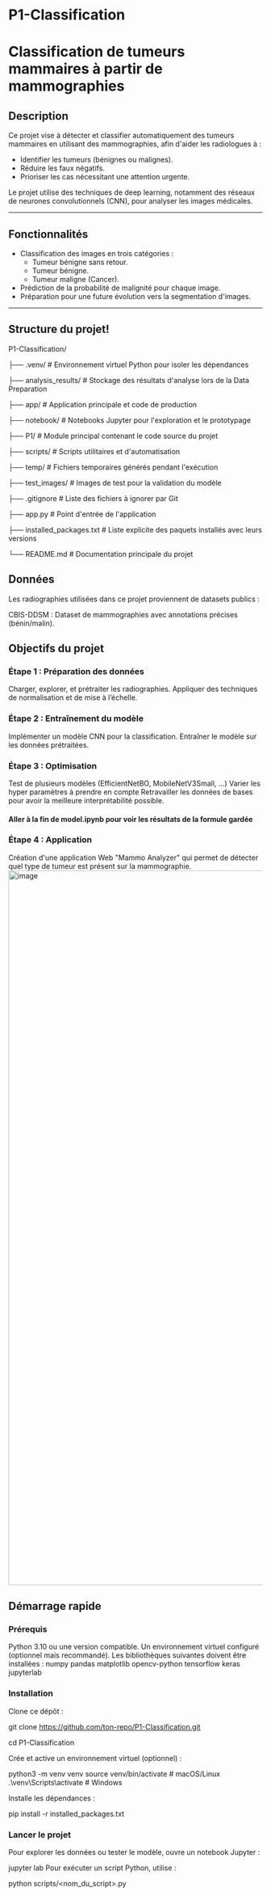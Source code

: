 # P1-Classification
# Classification de tumeurs mammaires à partir de mammographies

## Description
Ce projet vise à détecter et classifier automatiquement des tumeurs mammaires en utilisant des mammographies, afin d'aider les radiologues à :
- Identifier les tumeurs (bénignes ou malignes).
- Réduire les faux négatifs.
- Prioriser les cas nécessitant une attention urgente.

Le projet utilise des techniques de deep learning, notamment des réseaux de neurones convolutionnels (CNN), pour analyser les images médicales.

---

## Fonctionnalités
- Classification des images en trois catégories :
  - Tumeur bénigne sans retour.
  - Tumeur bénigne.
  - Tumeur maligne (Cancer).
- Prédiction de la probabilité de malignité pour chaque image.
- Préparation pour une future évolution vers la segmentation d'images.

---

## Structure du projet!
P1-Classification/

├── .venv/                  # Environnement virtuel Python pour isoler les dépendances

├── analysis_results/       # Stockage des résultats d'analyse lors de la Data Preparation

├── app/                    # Application principale et code de production

├── notebook/              # Notebooks Jupyter pour l'exploration et le prototypage

├── P1/                    # Module principal contenant le code source du projet

├── scripts/              # Scripts utilitaires et d'automatisation

├── temp/                 # Fichiers temporaires générés pendant l'exécution

├── test_images/         # Images de test pour la validation du modèle

├── .gitignore           # Liste des fichiers à ignorer par Git

├── app.py              # Point d'entrée de l'application

├── installed_packages.txt  # Liste explicite des paquets installés avec leurs versions

└── README.md           # Documentation principale du projet

## Données
Les radiographies utilisées dans ce projet proviennent de datasets publics :

CBIS-DDSM : Dataset de mammographies avec annotations précises (bénin/malin).

## Objectifs du projet
### Étape 1 : Préparation des données

Charger, explorer, et prétraiter les radiographies.
Appliquer des techniques de normalisation et de mise à l’échelle.

### Étape 2 : Entraînement du modèle

Implémenter un modèle CNN pour la classification.
Entraîner le modèle sur les données prétraitées.

### Étape 3 : Optimisation

Test de plusieurs modèles (EfficientNetBO, MobileNetV3Small, ...)
Varier les hyper paramètres à prendre en compte
Retravailler les données de bases pour avoir la meilleure interprétabilité possible.
#### Aller à la fin de model.ipynb pour voir les résultats de la formule gardée

### Étape 4 : Application

Création d'une application Web "Mammo Analyzer" qui permet de détecter quel type de tumeur
est présent sur la mammographie.
<img width="1415" alt="image" src="https://github.com/user-attachments/assets/5dbd9e2c-9a98-452a-aaf3-b39ed836696f" />


## Démarrage rapide
### Prérequis
Python 3.10 ou une version compatible.
Un environnement virtuel configuré (optionnel mais recommandé).
Les bibliothèques suivantes doivent être installées :
numpy
pandas
matplotlib
opencv-python
tensorflow
keras
jupyterlab
### Installation
Clone ce dépôt :

git clone https://github.com/ton-repo/P1-Classification.git

cd P1-Classification

Crée et active un environnement virtuel (optionnel) :

python3 -m venv venv
source venv/bin/activate  # macOS/Linux
.\venv\Scripts\activate   # Windows

Installe les dépendances :

pip install -r installed_packages.txt

### Lancer le projet
Pour explorer les données ou tester le modèle, ouvre un notebook Jupyter :

jupyter lab
Pour exécuter un script Python, utilise :

python scripts/<nom_du_script>.py
